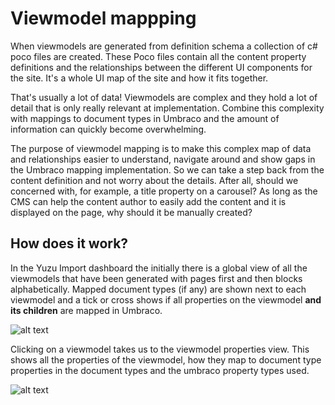# Viewmodel mappping

When viewmodels are generated from definition schema a collection of c# poco files are created. These Poco files contain all the content property definitions and the relationships between the different UI components for the site. It's a whole UI map of the site and how it fits together. 

That's usually a lot of data! Viewmodels are complex and they hold a lot of detail that is only really relevant at implementation. Combine this complexity with mappings to document types in Umbraco and the amount of information can quickly become overwhelming. 

The purpose of viewmodel mapping is to make this complex map of data and relationships easier to understand, navigate around and show gaps in the Umbraco mapping implementation. So we can take a step back from the content definition and not worry about the details. After all, should we concerned with, for example, a title property on a carousel? As long as the CMS can help the content author to easily add the content and it is displayed on the page, why should it be manually created?

## How does it work?

In the Yuzu Import dashboard the initially there is a global view of all the viewmodels that have been generated with pages first and then blocks alphabetically. Mapped document types (if any) are shown next to each viewmodel and a tick or cross shows if all properties on the viewmodel **and its children** are mapped in Umbraco. 

![alt text](/images/viewmodel_mapping_viewmodels.jpg "Viewmodel Global")

Clicking on a viewmodel takes us to the viewmodel properties view. This shows all the properties of the viewmodel, how they map to document type properties in the document types and the umbraco property types used.

![alt text](/images/Viewmodel_properties.jpg "Viewmodel Properties")